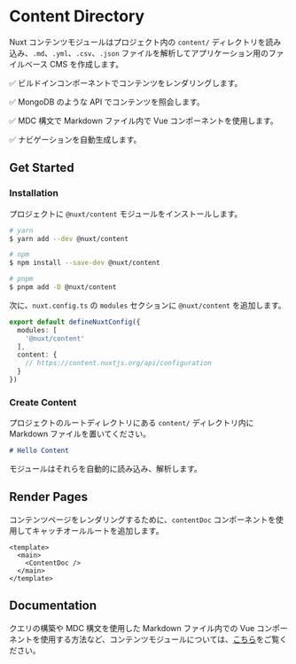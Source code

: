 # Content Directory
Nuxt コンテンツモジュールはプロジェクト内の `content/` ディレクトリを読み込み、`.md`、`.yml`、`.csv`、`.json` ファイルを解析してアプリケーション用のファイルベース CMS を作成します。

✅ ビルドインコンポーネントでコンテンツをレンダリングします。

✅ MongoDB のような API でコンテンツを照会します。

✅ MDC 構文で Markdown ファイル内で Vue コンポーネントを使用します。

✅ ナビゲーションを自動生成します。

## Get Started
### Installation
プロジェクトに `@nuxt/content` モジュールをインストールします。
```bash
# yarn
$ yarn add --dev @nuxt/content

# npm
$ npm install --save-dev @nuxt/content

# pnpm
$ pnpm add -D @nuxt/content
```

次に、`nuxt.config.ts` の `modules` セクションに `@nuxt/content` を追加します。
```ts
export default defineNuxtConfig({
  modules: [
    '@nuxt/content'
  ],
  content: {
    // https://content.nuxtjs.org/api/configuration
  }
})
```

### Create Content
プロジェクトのルートディレクトリにある `content/` ディレクトリ内に Markdown ファイルを置いてください。

```md
# Hello Content
```

モジュールはそれらを自動的に読み込み、解析します。

## Render Pages
コンテンツページをレンダリングするために、`contentDoc` コンポーネントを使用してキャッチオールルートを追加します。
```Vue
<template>
  <main>
    <ContentDoc />
  </main>
</template>
```

## Documentation
クエリの構築や MDC 構文を使用した Markdown ファイル内での Vue コンポーネントを使用する方法など、コンテンツモジュールについては、[こちら](https://content.nuxtjs.org/)をご覧ください。